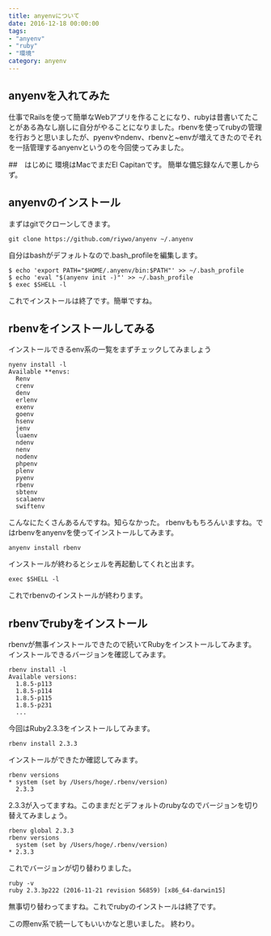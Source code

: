 ```yaml
---
title: anyenvについて
date: 2016-12-18 00:00:00
tags:
- "anyenv"
- "ruby"
- "環境"
category: anyenv
---
```

## anyenvを入れてみた
仕事でRailsを使って簡単なWebアプリを作ることになり、rubyは昔書いてたことがある為なし崩しに自分がやることになりました。rbenvを使ってrubyの管理を行おうと思いましたが、pyenvやndenv、rbenvと~envが増えてきたのでそれを一括管理するanyenvというのを今回使ってみました。
<!-- More -->

##　はじめに
環境はMacでまだEl Capitanです。
簡単な備忘録なんで悪しからず。

## anyenvのインストール
まずはgitでクローンしてきます。

```
git clone https://github.com/riywo/anyenv ~/.anyenv 
```

自分はbashがデフォルトなので.bash_profileを編集します。

```
$ echo 'export PATH="$HOME/.anyenv/bin:$PATH"' >> ~/.bash_profile
$ echo 'eval "$(anyenv init -)"' >> ~/.bash_profile
$ exec $SHELL -l
```

これでインストールは終了です。簡単ですね。

## rbenvをインストールしてみる
インストールできるenv系の一覧をまずチェックしてみましょう

```
nyenv install -l
Available **envs:
  Renv
  crenv
  denv
  erlenv
  exenv
  goenv
  hsenv
  jenv
  luaenv
  ndenv
  nenv
  nodenv
  phpenv
  plenv
  pyenv
  rbenv
  sbtenv
  scalaenv
  swiftenv
```

こんなにたくさんあるんですね。知らなかった。
rbenvももちろんいますね。ではrbenvをanyenvを使ってインストールしてみます。

```
anyenv install rbenv
```

インストールが終わるとシェルを再起動してくれと出ます。

```
exec $SHELL -l
```

これでrbenvのインストールが終わります。

## rbenvでrubyをインストール
rbenvが無事インストールできたので続いてRubyをインストールしてみます。
インストールできるバージョンを確認してみます。

```
rbenv install -l
Available versions:
  1.8.5-p113
  1.8.5-p114
  1.8.5-p115
  1.8.5-p231
  ...
```

今回はRuby2.3.3をインストールしてみます。

```
rbenv install 2.3.3
```

インストールができたか確認してみます。

```
rbenv versions
* system (set by /Users/hoge/.rbenv/version)
  2.3.3
```

2.3.3が入ってますね。このままだとデフォルトのrubyなのでバージョンを切り替えてみましょう。

```
rbenv global 2.3.3
rbenv versions
  system (set by /Users/hoge/.rbenv/version)
* 2.3.3
```

これでバージョンが切り替わりました。

```
ruby -v
ruby 2.3.3p222 (2016-11-21 revision 56859) [x86_64-darwin15]
```

無事切り替わってますね。これでrubyのインストールは終了です。

この際env系で統一してもいいかなと思いました。
終わり。
